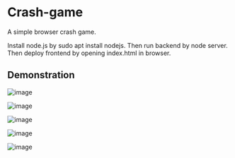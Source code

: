 # Crash-game
A simple browser crash game. 

Install node.js by sudo apt install nodejs.
Then run backend by node server.
Then deploy frontend by opening index.html in browser.

## Demonstration

![image](https://user-images.githubusercontent.com/35938864/201534945-b149f34c-d3d8-4b59-bbbd-1aec6e21974a.png)

![image](https://user-images.githubusercontent.com/35938864/201534970-68efbc91-5191-4d9f-8777-5f9aa059025f.png)

![image](https://user-images.githubusercontent.com/35938864/201534975-da7154f0-afee-464f-a0b2-321cff7920ae.png)

![image](https://user-images.githubusercontent.com/35938864/201534989-5f69ec67-0067-4624-9356-8fa0ebb9a77a.png)

![image](https://user-images.githubusercontent.com/35938864/201535048-38d20d45-4dd2-4498-8970-9fc5215e397f.png)

